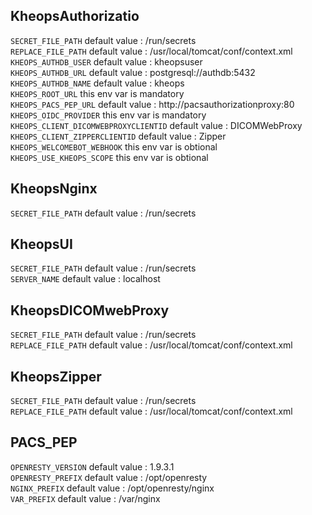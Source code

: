 ## KheopsAuthorizatio

`SECRET_FILE_PATH` default value : /run/secrets<br>
`REPLACE_FILE_PATH` default value : /usr/local/tomcat/conf/context.xml<br>
`KHEOPS_AUTHDB_USER` default value : kheopsuser<br>
`KHEOPS_AUTHDB_URL` default value : postgresql://authdb:5432<br>
`KHEOPS_AUTHDB_NAME` default value : kheops<br>
`KHEOPS_ROOT_URL` this env var is mandatory<br>
`KHEOPS_PACS_PEP_URL` default value : http://pacsauthorizationproxy:80<br>
`KHEOPS_OIDC_PROVIDER` this env var is mandatory<br>
`KHEOPS_CLIENT_DICOMWEBPROXYCLIENTID` default value : DICOMWebProxy<br>
`KHEOPS_CLIENT_ZIPPERCLIENTID` default value : Zipper<br>
`KHEOPS_WELCOMEBOT_WEBHOOK` this env var is obtional<br>
`KHEOPS_USE_KHEOPS_SCOPE` this env var is obtional<br>
## KheopsNginx

`SECRET_FILE_PATH` default value : /run/secrets<br>
## KheopsUI

`SECRET_FILE_PATH` default value : /run/secrets<br>
`SERVER_NAME` default value : localhost<br>
## KheopsDICOMwebProxy

`SECRET_FILE_PATH` default value : /run/secrets<br>
`REPLACE_FILE_PATH` default value : /usr/local/tomcat/conf/context.xml<br>
## KheopsZipper

`SECRET_FILE_PATH` default value : /run/secrets<br>
`REPLACE_FILE_PATH` default value : /usr/local/tomcat/conf/context.xml<br>
## PACS_PEP

`OPENRESTY_VERSION` default value : 1.9.3.1<br>
`OPENRESTY_PREFIX` default value : /opt/openresty<br>
`NGINX_PREFIX` default value : /opt/openresty/nginx<br>
`VAR_PREFIX` default value : /var/nginx<br>
